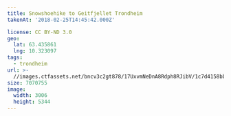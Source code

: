 ```yaml
---
title: Snowshoehike to Geitfjellet Trondheim
takenAt: '2018-02-25T14:45:42.000Z'

license: CC BY-ND 3.0
geo:
  lat: 63.435861
  lng: 10.323097
tags:
  - trondheim
url: >-
  //images.ctfassets.net/bncv3c2gt878/17UxvmNeDnA8Rdph8RJibV/1c7d4158bb63342777bf52e30d61399b/snowshoehike-to-geitfjellet-trondheim_38670163170_o
size: 7070755
image:
  width: 3006
  height: 5344
---
```

